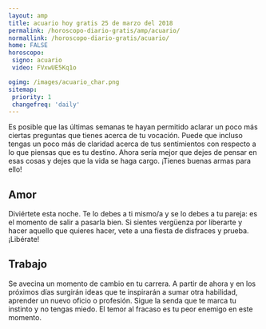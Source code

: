```yaml
---
layout: amp
title: acuario hoy gratis 25 de marzo del 2018 
permalink: /horoscopo-diario-gratis/amp/acuario/
normallink: /horoscopo-diario-gratis/acuario/
home: FALSE
horoscopo:
 signo: acuario
 video: FVxwUE5Kq1o

ogimg: /images/acuario_char.png
sitemap:
 priority: 1
 changefreq: 'daily'
---
```



Es posible que las últimas semanas te hayan permitido aclarar un poco más ciertas preguntas que tienes acerca de tu vocación. Puede que incluso tengas un poco más de claridad acerca de tus sentimientos con respecto a lo que piensas que es tu destino. Ahora sería mejor que dejes de pensar en esas cosas y dejes que la vida se haga cargo. ¡Tienes buenas armas para ello!

## Amor

Diviértete esta noche. Te lo debes a ti mismo/a y se lo debes a tu pareja: es el momento de salir a pasarla bien. Si sientes vergüenza por liberarte y hacer aquello que quieres hacer, vete a una fiesta de disfraces y prueba. ¡Libérate!

## Trabajo

Se avecina un momento de cambio en tu carrera. A partir de ahora y en los próximos días surgirán ideas que te inspirarán a sumar otra habilidad, aprender un nuevo oficio o profesión. Sigue la senda que te marca tu instinto y no tengas miedo. El temor al fracaso es tu peor enemigo en este momento.